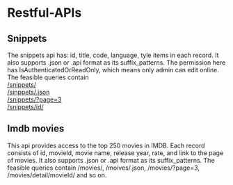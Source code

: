 # Restful-APIs

## Snippets
The snippets api has: id, title, code, language, tyle items in each record. It also supports .json or .api format as its suffix_patterns. The permission here has IsAuthenticatedOrReadOnly, which means only admin can edit online. The feasible queries contain   
[/snippets/](http://fredsnippet.herokuapp.com/snippets/)  
[/sinppets/.json](http://fredsnippet.herokuapp.com/snippets/.json)  
[/snippets/?page=3](http://fredsnippet.herokuapp.com/snippets/?page=3)  
[/snippets/id/](http://fredsnippet.herokuapp.com/snippets/38/)   

## Imdb movies
This api provides access to the top 250 movies in IMDB. Each record consists of id, movieId, movie name, release year, rate, and link to the page of movies. It also supports .json or .api format as its suffix_patterns. The feasible queries contain /movies/, /moives/.json, /movies/?page=3, /movies/detail/movieId/ and so on.
